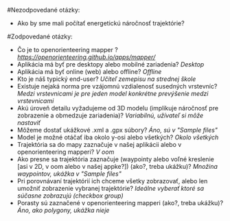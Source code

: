 #Nezodpovedané otázky:

- Ako by sme mali počítať energetickú náročnosť trajektórie?

#Zodpovedané otázky:

- Čo je to openorienteering mapper ?  
*https://openorienteering.github.io/apps/mapper/*
- Aplikácia má byť pre desktopy alebo mobilné zariadenia?
*Desktop*
- Aplikácia má byť online (web) alebo offline?
*Offline*
- Kto je náš typický end-user?
*Učiteľ zemepisu na strednej škole*
- Existuje nejaká norma pre vzájomnú vzdialenosť susedných vrstevníc?
*Medzi vrstevnicami je pre jeden model konkrétne prevýšenie medzi vrstevnicami*
- Akú úroveň detailu vyžadujeme od 3D modelu (implikuje náročnosť pre zobrazenie a obmedzuje zariadenia)?
*Variabilnú, užívateľ si môže nastaviť*
- Môžeme dostať ukážkové .xml a .gpx súbory?
*Áno, sú v "Sample files"*
- Model je možné otáčať iba okolo y-osi alebo všetkých?
*Okolo všetkých*
- Trajektória sa do mapy zaznačuje v našej aplikácii alebo v openorienteering mapperi?
*V oom*
- Ako presne sa trajektória zaznačuje (waypointy alebo voľné kreslenie [asi v 2D, v oom alebo v našej appke?]) (ako?, treba ukážku)?
*Množina waypointov, ukážka v "Sample files"*
- Pri porovnávaní trajektórií ich chceme všetky zobrazovať, alebo len umožniť zobrazenie vybranej trajektórie?
*Ideálne vyberať ktoré sa súčasne zobrazujú (checkbox group)*
- Porasty sú zaznačené v openorienteering mapperi (ako?, treba ukážku)?
*Áno, ako polygony, ukážka nieje*